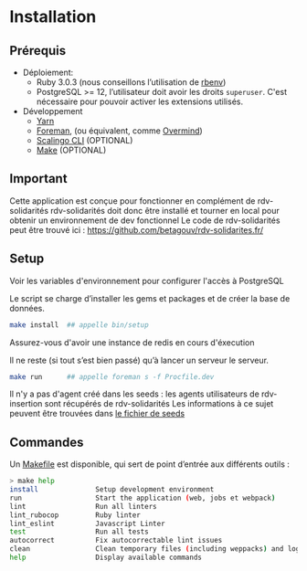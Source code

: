 # Installation

## Prérequis

- Déploiement:
  - Ruby 3.0.3 (nous conseillons l’utilisation de [rbenv](https://github.com/rbenv/rbenv-installer#rbenv-installer--doctor-scripts))
  - PostgreSQL >= 12, l’utilisateur doit avoir les droits `superuser`. C'est nécessaire pour pouvoir activer les extensions utilisés.
- Développement
  - [Yarn](https://yarnpkg.com/en/docs/install)
  - [Foreman](https://github.com/ddollar/foreman), (ou équivalent, comme [Overmind](https://github.com/DarthSim/overmind))
  - [Scalingo CLI](https://doc.scalingo.com/cli) (OPTIONAL)
  - [Make](https://fr.wikipedia.org/wiki/Make) (OPTIONAL)

## Important

Cette application est conçue pour fonctionner en complément de rdv-solidarités
rdv-solidarités doit donc être installé et tourner en local pour obtenir un environnement de dev fonctionnel
Le code de rdv-solidarités peut être trouvé ici : https://github.com/betagouv/rdv-solidarites.fr/

## Setup

Voir les variables d'environnement pour configurer l'accès à PostgreSQL

Le script se charge d’installer les gems et packages et de créer la base de données.
```bash
make install  ## appelle bin/setup
```

Assurez-vous d'avoir une instance de redis en cours d'éxecution

Il ne reste (si tout s’est bien passé) qu’à lancer un serveur le serveur.
```bash
make run      ## appelle foreman s -f Procfile.dev
```

Il n'y a pas d'agent créé dans les seeds : les agents utilisateurs de rdv-insertion sont récupérés de rdv-solidarités
Les informations à ce sujet peuvent être trouvées dans [le fichier de seeds](db/seeds.rb)


## Commandes

Un [Makefile](https://github.com/betagouv/rdv-solidarites.fr/blob/production/Makefile) est disponible, qui sert de point d’entrée aux différents outils :

```bash
> make help
install              Setup development environment
run                  Start the application (web, jobs et webpack)
lint                 Run all linters
lint_rubocop         Ruby linter
lint_eslint          Javascript Linter
test                 Run all tests
autocorrect          Fix autocorrectable lint issues
clean                Clean temporary files (including weppacks) and logs
help                 Display available commands
```
